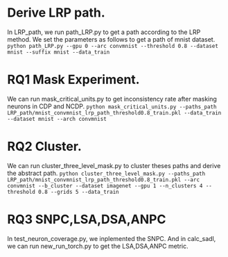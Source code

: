 # Derive LRP path.
In LRP_path, we run path_LRP.py to get a path according to the LRP method.
We set the parameters as follows to get a path of mnist dataset.
`python path_LRP.py --gpu 0 --arc convmnist --threshold 0.8 --dataset mnist --suffix mnist --data_train`

# RQ1 Mask Experiment.
We can run mask_critical_units.py to get inconsistency rate after masking neurons in CDP and NCDP.
`python mask_critical_units.py --paths_path LRP_path/mnist_convmnist_lrp_path_threshold0.8_train.pkl --data_train --dataset mnist --arch convmnist`

# RQ2 Cluster.
We can run cluster_three_level_mask.py to cluster theses paths and derive the abstract path.
`python cluster_three_level_mask.py --paths_path LRP_path/mnist_convmnist_lrp_path_threshold0.8_train.pkl --arc convmnist --b_cluster --dataset imagenet --gpu 1 --n_clusters 4 --threshold 0.8 --grids 5 --data_train`

# RQ3 SNPC,LSA,DSA,ANPC
In test_neuron_coverage.py, we inplemented the SNPC. And in calc_sadl, we can run new_run_torch.py to get the LSA,DSA,ANPC metric.
